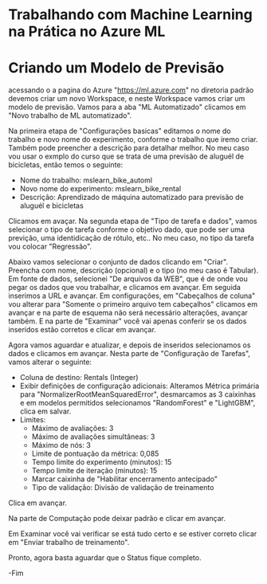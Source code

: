# Trabalhando com Machine Learning na Prática no Azure ML

# Criando um Modelo de Previsão

acessando o a pagina do Azure "https://ml.azure.com" no diretoria padrão devemos criar um novo Workspace, e neste Workspace vamos criar um modelo de previsão.
Vamos para a aba "ML Automatizado" clicamos em "Novo trabalho de ML automatizado".

Na primeira etapa de "Configurações basicas"  editamos o nome do trabalho e novo nome do experimento, conforme o trabalho que iremo criar. Também pode preencher a descrição para detalhar melhor. No meu caso vou usar o exmplo do curso que se trata de uma previsão de aluguél de bicicletas, então temos o seguinte:

- Nome do trabalho: mslearn_bike_automl
- Novo nome do experimento: mslearn_bike_rental
- Descrição: Aprendizado de máquina automatizado para previsão de aluguél e bicicletas

Clicamos em avaçar.
Na segunda etapa de "Tipo de tarefa e dados", vamos selecionar o tipo de tarefa conforme o objetivo dado, que pode ser uma previção, uma identidicação de rótulo, etc..
No meu caso, no tipo da tarefa vou colocar "Regressão".

Abaixo vamos selecionar o conjunto de dados clicando em "Criar". Preencha com nome, descrição (opcional) e o tipo (no meu caso é Tabular). Em fonte de dados, selecionei "De arquivos da WEB", que é de onde vou pegar os dados que vou trabalhar, e clicamos em avançar. Em seguida inserimos a URL e avançar. Em configurações, em "Cabeçalhos de coluna" vou alterar para "Somente o primeiro arquivo tem cabeçalhos" clicamos em avançar e na parte de esquema não será necessário alterações, avançar também. E na parte de "Examinar" você vai apenas conferir se os dados inseridos estão corretos e clicar em avançar.

Agora vamos aguardar e atualizar, e depois de inseridos selecionamos os dados e clicamos em avançar. Nesta parte de "Configuração de Tarefas", vamos alterar o seguinte:

- Coluna de destino: Rentals (Integer)
- Exibir definições de configuração adicionais: Alteramos Métrica primária para "NormalizerRootMeanSquaredError", desmarcamos as 3 caixinhas e em modelos permitidos selecionamos "RandomForest" e "LightGBM", clica em salvar.
- Limites:
  - Máximo de avaliações: 3
  - Máximo de avaliações simultâneas: 3
  - Máximo de nós: 3
  - Limite de pontuação da métrica: 0,085
  - Tempo limite do experimento (minutos): 15
  - Tempo limite de iteração (minutos): 15
  - Marcar caixinha de "Habilitar encerramento antecipado"
  - Tipo de validação: Divisão de validação de treinamento
  
Clica em avançar.

Na parte de Computação pode deixar padrão e clicar em avançar.

Em Examinar você vai verificar se está tudo certo e se estiver correto clicar em "Enviar trabalho de treinamento".

Pronto, agora basta aguardar que o Status fique completo.

-Fim



